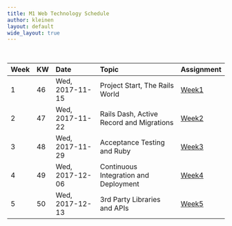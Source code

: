 ```yaml
---
title: M1 Web Technology Schedule
author: kleinen
layout: default
wide_layout: true
---
```


<br/>

| Week | KW | Date            | Topic                                    | Assignment                      |
|:-----|:---|:----------------|:-----------------------------------------|:--------------------------------|
| 1    | 46 | Wed, 2017-11-15 | Project Start, The Rails World           | [Week1](../assignments/#week-1) |
| 2    | 47 | Wed, 2017-11-22 | Rails Dash, Active Record and Migrations | [Week2](../assignments/#week-2) |
| 3    | 48 | Wed, 2017-11-29 | Acceptance Testing and Ruby              | [Week3](../assignments/#week-3) |
| 4    | 49 | Wed, 2017-12-06 | Continuous Integration and Deployment    | [Week4](../assignments/#week-4) |
| 5    | 50 | Wed, 2017-12-13 | 3rd Party Libraries and APIs             | [Week5](../assignments/#week-5) |
